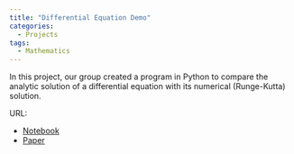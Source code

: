 ```yaml
---
title: "Differential Equation Demo"
categories:
  - Projects
tags:
  - Mathematics
---
```


In this project, our group created a program in Python to compare the analytic solution of a differential equation with its numerical (Runge-Kutta) solution.

URL:
* [Notebook](https://github.com/raphael-lesmana/dl-projects/blob/main/diffeq.ipynb)
* [Paper](https://github.com/raphael-lesmana/dl-projects/blob/main/diffeq%20paper.pdf)